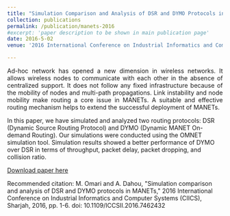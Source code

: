 ```yaml
---
title: "Simulation Comparison and Analysis of DSR and DYMO Protocols in MANETs"
collection: publications
permalink: /publication/manets-2016
#excerpt: 'paper description to be shown in main publication page'
date: 2016-5-02
venue: '2016 International Conference on Industrial Informatics and Computer Systems (CIICS)'

---
```

<p style="text-align: justify">
Ad-hoc network has opened a new dimension in wireless networks. It allows wireless nodes to communicate with each other in the absence of centralized support. It does not follow any fixed infrastructure because of the mobility of nodes and multi-path propagations. Link instability and node mobility make routing a core issue in MANETs. A suitable and effective routing mechanism helps to extend the successful deployment of MANETs. 

In this paper, we have simulated and analyzed two routing protocols: DSR (Dynamic Source Routing Protocol) and DYMO (Dynamic MANET On-demand Routing). Our simulations were conducted using the OMNET simulation tool. Simulation results showed a better performance of DYMO over DSR in terms of throughput, packet delay, packet dropping, and collision ratio.

[Download paper here](https://ieeexplore.ieee.org/abstract/document/7462432)

Recommended citation: M. Omari and A. Dahou, "Simulation comparison and analysis of DSR and DYMO protocols in MANETs," 2016 International Conference on Industrial Informatics and Computer Systems (CIICS), Sharjah, 2016, pp. 1-6. doi: 10.1109/ICCSII.2016.7462432

</p>

